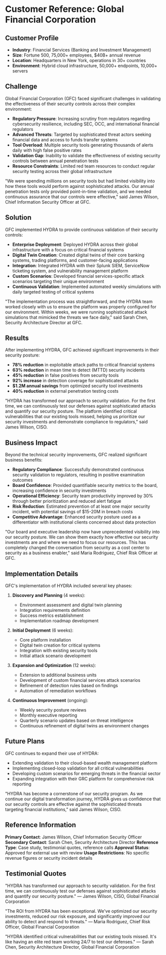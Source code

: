 # Customer Reference: Global Financial Corporation

## Customer Profile

- **Industry**: Financial Services (Banking and Investment Management)
- **Size**: Fortune 500, 75,000+ employees, $40B+ annual revenue
- **Location**: Headquarters in New York, operations in 30+ countries
- **Environment**: Hybrid cloud infrastructure, 50,000+ endpoints, 10,000+ servers

## Challenge

Global Financial Corporation (GFC) faced significant challenges in validating the effectiveness of their security controls across their complex environment:

- **Regulatory Pressure**: Increasing scrutiny from regulators regarding cybersecurity resilience, including SEC, OCC, and international financial regulators
- **Advanced Threats**: Targeted by sophisticated threat actors seeking financial data and access to funds transfer systems
- **Tool Overload**: Multiple security tools generating thousands of alerts daily with high false positive rates
- **Validation Gap**: Inability to validate the effectiveness of existing security controls between annual penetration tests
- **Resource Constraints**: Limited red team resources to conduct regular security testing across their global infrastructure

"We were spending millions on security tools but had limited visibility into how these tools would perform against sophisticated attacks. Our annual penetration tests only provided point-in-time validation, and we needed continuous assurance that our controls were effective," said James Wilson, Chief Information Security Officer at GFC.

## Solution

GFC implemented HYDRA to provide continuous validation of their security controls:

- **Enterprise Deployment**: Deployed HYDRA across their global infrastructure with a focus on critical financial systems
- **Digital Twin Creation**: Created digital twins of their core banking systems, trading platforms, and customer-facing applications
- **Integration**: Integrated HYDRA with their Splunk SIEM, ServiceNow ticketing system, and vulnerability management platform
- **Custom Scenarios**: Developed financial services-specific attack scenarios targeting their unique environment
- **Continuous Validation**: Implemented automated weekly simulations with daily targeted testing of critical systems

"The implementation process was straightforward, and the HYDRA team worked closely with us to ensure the platform was properly configured for our environment. Within weeks, we were running sophisticated attack simulations that mimicked the threats we face daily," said Sarah Chen, Security Architecture Director at GFC.

## Results

After implementing HYDRA, GFC achieved significant improvements in their security posture:

- **78% reduction** in exploitable attack paths to critical financial systems
- **63% reduction** in mean time to detect (MTTD) security incidents
- **45% reduction** in false positives from security tools
- **92% increase** in detection coverage for sophisticated attacks
- **$1.2M annual savings** from optimized security tool investments
- **40% reduction** in external penetration testing costs

"HYDRA has transformed our approach to security validation. For the first time, we can continuously test our defenses against sophisticated attacks and quantify our security posture. The platform identified critical vulnerabilities that our existing tools missed, helping us prioritize our security investments and demonstrate compliance to regulators," said James Wilson, CISO.

## Business Impact

Beyond the technical security improvements, GFC realized significant business benefits:

- **Regulatory Compliance**: Successfully demonstrated continuous security validation to regulators, resulting in positive examination outcomes
- **Board Confidence**: Provided quantifiable security metrics to the board, increasing confidence in security investments
- **Operational Efficiency**: Security team productivity improved by 30% through better prioritization and reduced alert fatigue
- **Risk Reduction**: Estimated prevention of at least one major security incident, with potential savings of $15-20M in breach costs
- **Competitive Advantage**: Enhanced security posture used as a differentiator with institutional clients concerned about data protection

"Our board and executive leadership now have unprecedented visibility into our security posture. We can show them exactly how effective our security investments are and where we need to focus our resources. This has completely changed the conversation from security as a cost center to security as a business enabler," said Maria Rodriguez, Chief Risk Officer at GFC.

## Implementation Details

GFC's implementation of HYDRA included several key phases:

1. **Discovery and Planning** (4 weeks):
   - Environment assessment and digital twin planning
   - Integration requirements definition
   - Success metrics establishment
   - Implementation roadmap development

2. **Initial Deployment** (6 weeks):
   - Core platform installation
   - Digital twin creation for critical systems
   - Integration with existing security tools
   - Initial attack scenario development

3. **Expansion and Optimization** (12 weeks):
   - Extension to additional business units
   - Development of custom financial services attack scenarios
   - Refinement of detection rules based on findings
   - Automation of remediation workflows

4. **Continuous Improvement** (ongoing):
   - Weekly security posture reviews
   - Monthly executive reporting
   - Quarterly scenario updates based on threat intelligence
   - Continuous refinement of digital twins as environment changes

## Future Plans

GFC continues to expand their use of HYDRA:

- Extending validation to their cloud-based wealth management platform
- Implementing closed-loop validation for all critical vulnerabilities
- Developing custom scenarios for emerging threats in the financial sector
- Expanding integration with their GRC platform for comprehensive risk reporting

"HYDRA has become a cornerstone of our security program. As we continue our digital transformation journey, HYDRA gives us confidence that our security controls are effective against the sophisticated threats targeting financial institutions," said James Wilson, CISO.

## Reference Information

**Primary Contact**: James Wilson, Chief Information Security Officer
**Secondary Contact**: Sarah Chen, Security Architecture Director
**Reference Type**: Case study, testimonial quotes, reference calls
**Approval Status**: Approved for external use with review
**Usage Restrictions**: No specific revenue figures or security incident details

## Testimonial Quotes

"HYDRA has transformed our approach to security validation. For the first time, we can continuously test our defenses against sophisticated attacks and quantify our security posture."
— James Wilson, CISO, Global Financial Corporation

"The ROI from HYDRA has been exceptional. We've optimized our security investments, reduced our risk exposure, and significantly improved our ability to detect and respond to threats."
— Maria Rodriguez, Chief Risk Officer, Global Financial Corporation

"HYDRA identified critical vulnerabilities that our existing tools missed. It's like having an elite red team working 24/7 to test our defenses."
— Sarah Chen, Security Architecture Director, Global Financial Corporation
